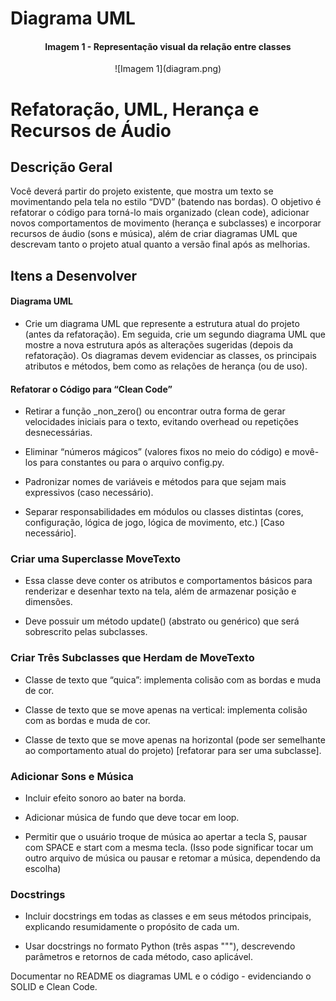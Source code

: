 # Diagrama UML

<div align="center"><h4>Imagem 1 - Representação visual da relação entre classes</h4></div>
<div align="center">
![Imagem 1](diagram.png)
</div>

#  Refatoração, UML, Herança e Recursos de Áudio

## Descrição Geral
Você deverá partir do projeto existente, que mostra um texto se movimentando pela tela no estilo “DVD” (batendo nas bordas). O objetivo é refatorar o código para torná-lo mais organizado (clean code), adicionar novos comportamentos de movimento (herança e subclasses) e incorporar recursos de áudio (sons e música), além de criar diagramas UML que descrevam tanto o projeto atual quanto a versão final após as melhorias.


## Itens a Desenvolver
#### Diagrama UML

- Crie um diagrama UML que represente a estrutura atual do projeto (antes da refatoração).
Em seguida, crie um segundo diagrama UML que mostre a nova estrutura após as alterações sugeridas (depois da refatoração).
Os diagramas devem evidenciar as classes, os principais atributos e métodos, bem como as relações de herança (ou de uso).


#### Refatorar o Código para “Clean Code”

- Retirar a função _non_zero() ou encontrar outra forma de gerar velocidades iniciais para o texto, evitando overhead ou repetições desnecessárias.

- Eliminar “números mágicos” (valores fixos no meio do código) e movê-los para constantes ou para o arquivo config.py.
  
- Padronizar nomes de variáveis e métodos para que sejam mais expressivos (caso necessário).
  
- Separar responsabilidades em módulos ou classes distintas (cores, configuração, lógica de jogo, lógica de movimento, etc.) [Caso necessário].

### Criar uma Superclasse MoveTexto

- Essa classe deve conter os atributos e comportamentos básicos para renderizar e desenhar texto na tela, além de armazenar posição e dimensões.

- Deve possuir um método update() (abstrato ou genérico) que será sobrescrito pelas subclasses.

### Criar Três Subclasses que Herdam de MoveTexto

- Classe de texto que “quica”: implementa colisão com as bordas e muda de cor.
  
- Classe de texto que se move apenas na vertical: implementa colisão com as bordas e muda de cor.
  
- Classe de texto que se move apenas na horizontal (pode ser semelhante ao comportamento atual do projeto) [refatorar para ser uma subclasse].
  

### Adicionar Sons e Música

- Incluir efeito sonoro ao bater na borda.
  
- Adicionar música de fundo que deve tocar em loop.
  
- Permitir que o usuário troque de música ao apertar a tecla S, pausar com SPACE e start com a mesma tecla. (Isso pode significar tocar um outro arquivo de música ou pausar e retomar a música, dependendo da escolha)

### Docstrings

- Incluir docstrings em todas as classes e em seus métodos principais, explicando resumidamente o propósito de cada um.
  
- Usar docstrings no formato Python (três aspas """), descrevendo parâmetros e retornos de cada método, caso aplicável.

Documentar no README os diagramas UML e o código - evidenciando o SOLID e Clean Code.
  
 



